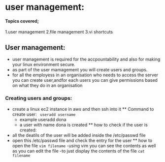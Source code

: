 # user management:
#### Topics covered;
1.user management
2.file management
3.vi shortcuts
## User management:
- user management is required for the accpountability and also for making your linux environment secure.
- as part of the user mamagement you will create users and groups.
- for all the employess in an organisation who needs to access the server you can create user,andfor each users you can give permissions based on what they do in an 
 organisation
### Creating users and groups:
- create a linux ec2 instance in aws and then ssh into it
** Command to create user:
  ``` useradd username```
  - example
   useradd dona
  - a user with name dona is created
** how to check if the user is created:
- all the deatils of the user will be added inside the /etc/passwd file
- open this /etc/passwd file and check the entry for the user
** how to open the file
  ``` vim filename ```
  -using vim you can see the contents as well as you can edit the file
  -to just display the contents of the file
  ``` cat filename ```
  
